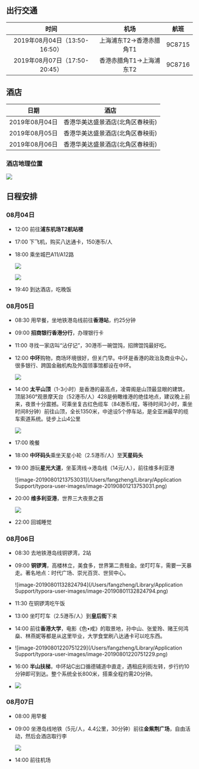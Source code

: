 ## 出行交通

|             时间              |           机场           |  航班  |
| :---------------------------: | :----------------------: | :----: |
| 2019年08月04日（13:50-16:50） | 上海浦东T2->香港赤腊角T1 | 9C8715 |
| 2019年08月07日（17:50-20:45） | 香港赤腊角T1->上海浦东T2 | 9C8716 |

## 酒店

|      日期      |               酒店               |
| :------------: | :------------------------------: |
| 2019年08月04日 | 香港华美达盛景酒店(北角区春秧街) |
| 2019年08月05日 | 香港华美达盛景酒店(北角区春秧街) |
| 2019年08月06日 | 香港华美达盛景酒店(北角区春秧街) |

### 酒店地理位置

![](http://ww3.sinaimg.cn/large/006tNc79ly1g5hmvsqhlbj30me0hkq8r.jpg)

## 日程安排

### 08月04日

- 12:00 前往**浦东机场T2航站楼**
- 17:00 下飞机，购买八达通卡，150港币/人
- 18:00 乘坐城巴A11/A12路

   ![](http://ww1.sinaimg.cn/large/006tNc79ly1g5hngy50rzj309p057t97.jpg)

   ![](http://ww4.sinaimg.cn/large/006tNc79ly1g5hng7crqqj30jk0aljvl.jpg)

- 19:40 到达酒店，吃晚饭

### 08月05日

- 08:30 用早餐，坐地铁港岛线前往**香港站**，约25分钟

- 09:00 **招商银行香港分行**，办理银行卡

- 11:00 寻找一家店叫“沾仔记”，30港币一碗馄饨，招牌馄饨最好吃。

- 12:00 **中环**购物，商场环境很好，但关门早。中环是香港的政治及商业中心，很多银行、跨国金融机构及外国领事馆都设在中环。

  ![](http://ww1.sinaimg.cn/large/006tNc79ly1g5kj41rwejj30j00c8qmf.jpg)

- 14:00 **太平山顶**（1-3小时）是香港的最高点，凌霄阁是山顶最显眼的建筑，顶层360°观景摩天台（52港币/人）428是俯瞰维港的绝佳地点，建议晚上前来，夜景十分震撼。可乘坐复古红色缆车（84港币/程，等待时间3小时，乘坐时间8分钟）前往山顶，全长1350米，中途设5个停车站，是全亚洲最早的缆车索道系统。徒步上山4公里

  ![](http://ww3.sinaimg.cn/large/006tNc79ly1g5ki8r8ih1j30j20a4dzf.jpg)

- 17:00 晚餐

- 18:00 **中环码头**乘坐天星小轮（2.5港币/人）至**天星码头**

- 19:00 游玩**星光大道**，坐荃湾线->港岛线（14元/人），前往维多利亚港

  ![image-20190801213753031](/Users/fangzheng/Library/Application Support/typora-user-images/image-20190801213753031.png)

- 20:00 **维多利亚港**，世界三大夜景之首

  ![](http://ww3.sinaimg.cn/large/006tNc79ly1g5ki7s139qj30it09yk6q.jpg)

- 22:00 回城睡觉

### 08月06日

- 08:30 去地铁港岛线铜锣湾，2站

- 09:00 **铜锣湾**，高楼林立，美食多，世界第二贵租金。坐叮叮车，需要一天暴走。著名地点：时代广场、崇光百货、世贸中心。

  ![image-20190801132824794](/Users/fangzheng/Library/Application Support/typora-user-images/image-20190801132824794.png)

* 11:30 在铜锣湾吃午饭

* 13:00 坐叮叮车（2.5港币/人）到**皇后街**下来

* 14:00 前往**香港大学**，电影《色•戒》的取景地，孙中山、张爱玲、赌王何鸿燊、林燕妮等都是从这里毕业，大学食堂刷八达通卡可以吃东西。

* ![image-20190801220751229](/Users/fangzheng/Library/Application Support/typora-user-images/image-20190801220751229.png)

* 16:00 **半山扶梯**，中环站C出口循德辅道中直走，遇租庇利街左转，步行约10分钟即可到达。整个系统全长800米，搭乘全程约需20分钟。

* ![](http://ww1.sinaimg.cn/large/006tNc79ly1g5kj4nebd1j30it09u4ez.jpg)

  

### 08月07日

* 08:00 用早餐

* 09:00 坐港岛线地铁（5元/人，4.4公里，30分钟）前往**金紫荆广场**，自由活动，然后会酒店取行李

  ![](http://ww4.sinaimg.cn/large/006tNc79ly1g5kizk8d6hj30j00a2k47.jpg)

  

* 14:00 前往机场

​    










